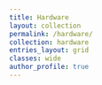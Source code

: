 ```yaml
---
title: Hardware
layout: collection
permalink: /hardware/
collection: hardware
entries_layout: grid
classes: wide
author_profile: true
---
```

